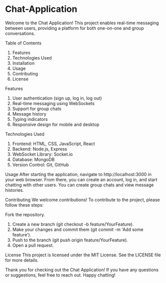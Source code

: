 # Chat-Application

Welcome to the Chat Application! This project enables real-time messaging between users, providing a platform for both one-on-one and group conversations.

Table of Contents
1. Features
2. Technologies Used
3. Installation
4. Usage
5. Contributing
6. License

Features
1. User authentication (sign up, log in, log out)
2. Real-time messaging using WebSockets
3. Support for group chats
4. Message history
5. Typing indicators
6. Responsive design for mobile and desktop


Technologies Used
1. Frontend: HTML, CSS, JavaScript, React
2. Backend: Node.js, Express
3. WebSocket Library: Socket.io
4. Database: MongoDB
5. Version Control: Git, GitHub

Usage
After starting the application, navigate to http://localhost:3000 in your web browser. From there, you can create an account, log in, and start chatting with other users. You can create group chats and view message histories.

Contributing
We welcome contributions! To contribute to the project, please follow these steps:

Fork the repository.
1. Create a new branch (git checkout -b feature/YourFeature).
2. Make your changes and commit them (git commit -m 'Add some feature').
3. Push to the branch (git push origin feature/YourFeature).
4. Open a pull request.
   
License
This project is licensed under the MIT License. See the LICENSE file for more details.

Thank you for checking out the Chat Application! If you have any questions or suggestions, feel free to reach out. Happy chatting!



